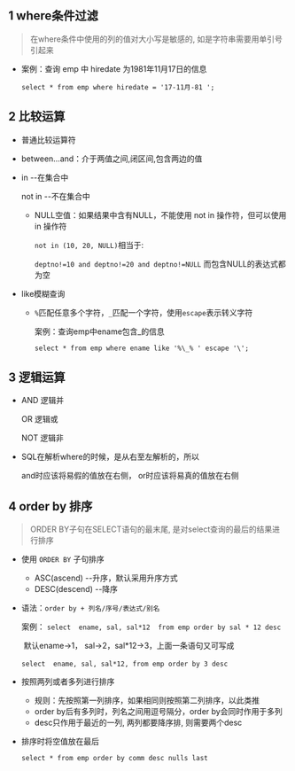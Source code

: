 ## 1 where条件过滤

> 在where条件中使用的列的值对大小写是敏感的, 如是字符串需要用单引号引起来

- 案例：查询 emp 中 hiredate 为1981年11月17日的信息

  `select * from emp where hiredate = '17-11月-81 ';`

## 2 比较运算

- 普通比较运算符

- between…and：介于两值之间,闭区间,包含两边的值

- in	--在集合中	

  not in 	--不在集合中

  - NULL空值：如果结果中含有NULL，不能使用 not in 操作符，但可以使用 in 操作符

    `not in (10, 20, NULL)`相当于:

    `deptno!=10 and deptno!=20 and deptno!=NULL`	而包含NULL的表达式都为空

- like模糊查询

  - `%`匹配任意多个字符，`_`匹配一个字符，使用`escape`表示转义字符

    案例：查询emp中ename包含_的信息

    `select * from emp where ename like '%\_% ' escape '\';`

## 3 逻辑运算

- AND	 	逻辑并

  OR 		逻辑或

  NOT	 	逻辑非

- SQL在解析where的时候，是从右至左解析的，所以

  and时应该将易假的值放在右侧， or时应该将易真的值放在右侧

## 4 order by 排序

> ORDER BY子句在SELECT语句的最末尾, 是对select查询的最后的结果进行排序

- 使用 `ORDER BY` 子句排序

  - ASC(ascend)	--升序，默认采用升序方式
  - DESC(descend)	--降序

- 语法：`order by + 列名/序号/表达式/别名`

  案例： `select  ename, sal, sal*12  from emp order by sal * 12 desc`

  ​			默认ename→1， sal→2，sal*12→3，上面一条语句又可写成

  ​			`select  ename, sal, sal*12, from emp order by 3 desc`

- 按照两列或者多列进行排序

  - 规则：先按照第一列排序，如果相同则按照第二列排序，以此类推
  - order by后有多列时，列名之间用逗号隔分，order by会同时作用于多列
  - desc只作用于最近的一列, 两列都要降序排, 则需要两个desc

- 排序时将空值放在最后

  `select * from emp order by comm desc nulls last`

